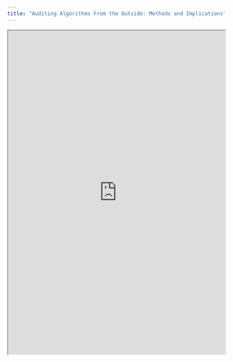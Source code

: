 ```yaml
---
title: "Auditing Algorithms From the Outside: Methods and Implications"
---
```




<iframe height="750" width="100%" src="https://ewelton.github.io/ktest/wiki.html#Auditing%20Algorithms%20From%20the%20Outside:%20Methods%20and%20Implications"></iframe>
